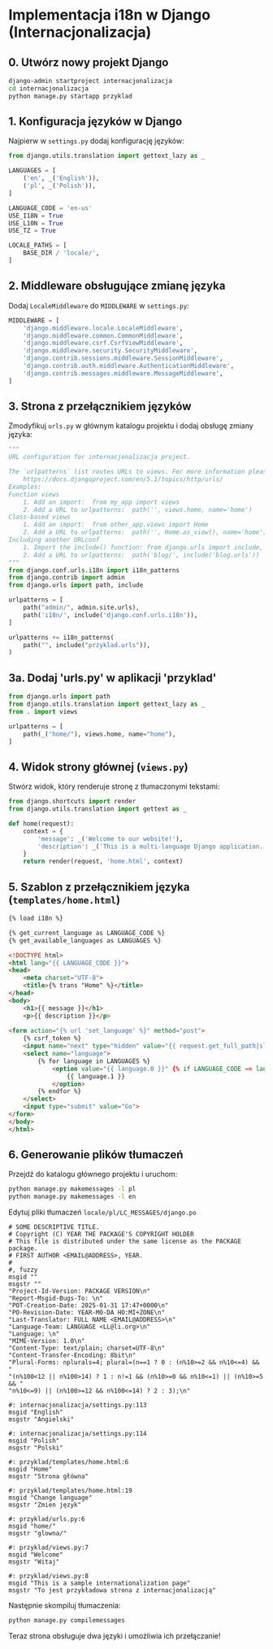 # Implementacja i18n w Django (Internacjonalizacja)

## 0. Utwórz nowy projekt Django
```bash
django-admin startproject internacjonalizacja
cd internacjonalizacja
python manage.py startapp przyklad
```


## 1. Konfiguracja języków w Django
Najpierw w `settings.py` dodaj konfigurację języków:

```python
from django.utils.translation import gettext_lazy as _

LANGUAGES = [
    ('en', _('English')),
    ('pl', _('Polish')),
]

LANGUAGE_CODE = 'en-us'
USE_I18N = True
USE_L10N = True
USE_TZ = True

LOCALE_PATHS = [
    BASE_DIR / 'locale/',
]
```

## 2. Middleware obsługujące zmianę języka
Dodaj `LocaleMiddleware` do `MIDDLEWARE` w `settings.py`:

```python
MIDDLEWARE = [
    'django.middleware.locale.LocaleMiddleware',
    'django.middleware.common.CommonMiddleware',
    'django.middleware.csrf.CsrfViewMiddleware',
    'django.middleware.security.SecurityMiddleware',
    'django.contrib.sessions.middleware.SessionMiddleware',
    'django.contrib.auth.middleware.AuthenticationMiddleware',
    'django.contrib.messages.middleware.MessageMiddleware',
]
```

## 3. Strona z przełącznikiem języków
Zmodyfikuj `urls.py` w głównym katalogu projektu i dodaj obsługę zmiany języka:

```python
"""
URL configuration for internacjonalizacja project.

The `urlpatterns` list routes URLs to views. For more information please see:
    https://docs.djangoproject.com/en/5.1/topics/http/urls/
Examples:
Function views
    1. Add an import:  from my_app import views
    2. Add a URL to urlpatterns:  path('', views.home, name='home')
Class-based views
    1. Add an import:  from other_app.views import Home
    2. Add a URL to urlpatterns:  path('', Home.as_view(), name='home')
Including another URLconf
    1. Import the include() function: from django.urls import include, path
    2. Add a URL to urlpatterns:  path('blog/', include('blog.urls'))
"""
from django.conf.urls.i18n import i18n_patterns
from django.contrib import admin
from django.urls import path, include

urlpatterns = [
    path("admin/", admin.site.urls),
    path('i18n/', include('django.conf.urls.i18n')), 
]

urlpatterns += i18n_patterns(
    path("", include("przyklad.urls")),
)

```

## 3a. Dodaj 'urls.py' w aplikacji 'przyklad'

```python
from django.urls import path
from django.utils.translation import gettext_lazy as _
from . import views

urlpatterns = [
    path(_("home/"), views.home, name="home"),
]
```

## 4. Widok strony głównej (`views.py`)
Stwórz widok, który renderuje stronę z tłumaczonymi tekstami:

```python
from django.shortcuts import render
from django.utils.translation import gettext as _

def home(request):
    context = {
        'message': _('Welcome to our website!'),
        'description': _('This is a multi-language Django application.'),
    }
    return render(request, 'home.html', context)
```

## 5. Szablon z przełącznikiem języka (`templates/home.html`)

```html
{% load i18n %}

{% get_current_language as LANGUAGE_CODE %}
{% get_available_languages as LANGUAGES %}

<!DOCTYPE html>
<html lang="{{ LANGUAGE_CODE }}">
<head>
    <meta charset="UTF-8">
    <title>{% trans "Home" %}</title>
</head>
<body>
    <h1>{{ message }}</h1>
    <p>{{ description }}</p>
    
<form action="{% url 'set_language' %}" method="post">
    {% csrf_token %}
    <input name="next" type="hidden" value="{{ request.get_full_path|slice:'3:' }}">
    <select name="language">
        {% for language in LANGUAGES %} 
            <option value="{{ language.0 }}" {% if LANGUAGE_CODE == language.0 %}selected{% endif %}>
                {{ language.1 }}
            </option>
        {% endfor %}
    </select>
    <input type="submit" value="Go">
</form>
</body>
</html>
```

## 6. Generowanie plików tłumaczeń
Przejdź do katalogu głównego projektu i uruchom:

```bash
python manage.py makemessages -l pl
python manage.py makemessages -l en
```

Edytuj pliki tłumaczeń `locale/pl/LC_MESSAGES/django.po`

```po
# SOME DESCRIPTIVE TITLE.
# Copyright (C) YEAR THE PACKAGE'S COPYRIGHT HOLDER
# This file is distributed under the same license as the PACKAGE package.
# FIRST AUTHOR <EMAIL@ADDRESS>, YEAR.
#
#, fuzzy
msgid ""
msgstr ""
"Project-Id-Version: PACKAGE VERSION\n"
"Report-Msgid-Bugs-To: \n"
"POT-Creation-Date: 2025-01-31 17:47+0000\n"
"PO-Revision-Date: YEAR-MO-DA HO:MI+ZONE\n"
"Last-Translator: FULL NAME <EMAIL@ADDRESS>\n"
"Language-Team: LANGUAGE <LL@li.org>\n"
"Language: \n"
"MIME-Version: 1.0\n"
"Content-Type: text/plain; charset=UTF-8\n"
"Content-Transfer-Encoding: 8bit\n"
"Plural-Forms: nplurals=4; plural=(n==1 ? 0 : (n%10>=2 && n%10<=4) && "
"(n%100<12 || n%100>14) ? 1 : n!=1 && (n%10>=0 && n%10<=1) || (n%10>=5 && "
"n%10<=9) || (n%100>=12 && n%100<=14) ? 2 : 3);\n"

#: internacjonalizacja/settings.py:113
msgid "English"
msgstr "Angielski"

#: internacjonalizacja/settings.py:114
msgid "Polish"
msgstr "Polski"

#: przyklad/templates/home.html:6
msgid "Home"
msgstr "Strona główna"

#: przyklad/templates/home.html:19
msgid "Change language"
msgstr "Zmien język"

#: przyklad/urls.py:6
msgid "home/"
msgstr "glowna/"

#: przyklad/views.py:7
msgid "Welcome"
msgstr "Witaj"

#: przyklad/views.py:8
msgid "This is a sample internationalization page"
msgstr "To jest przykładowa strona z internacjonalizacją"

```

Następnie skompiluj tłumaczenia:

```bash
python manage.py compilemessages
```

Teraz strona obsługuje dwa języki i umożliwia ich przełączanie!


